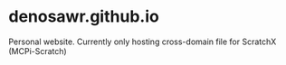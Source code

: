 # denosawr.github.io
Personal website. Currently only hosting cross-domain file for ScratchX (MCPi-Scratch)

